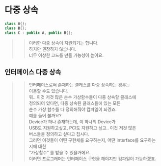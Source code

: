 # 다중 상속
```C++
class A{};
class B{};
class C : public A, public B{};
```
>> 이러한 다중 상속이 지원되기는 합니다.  
>> 하지만 권장하지 않습니다.  
>> 너무 이상한 코드를 만들 가능성이 높아요.  


## 인터페이스 다중 상속
>> 인터페이스로써 존재하는 클래스를 다중 상속하는 경우는  
>> 이용할 수도 있습니다.  
>> 뭐.. 이것 저것 많은 순수 가상함수들이 다중 상속할 클래스에   
>> 정의되어 있다면, 다중 상속된 클래스들에 있는 모든  
>> 순수 가상 함수를 다 정의해줘야 컴파일이 되겠죠.  
>> 예를 들어 볼까요?  
>> Device가 하나 존재하는데, 이 하나의 Device가  
>> USB도 지원하고싶고, PCI도 지원하고 싶고.. 이것 저것 많은  
>> 버스들을 정의하고 싶다고 칩시다.  
>> 그러면 이것들이 어떤 구현체를 요구하는지, 어떤 Interface를 요구하는지에 대한  
>> "가상함수" 를 받을 수 있을거에요.  
>> 이러면 프로그래머는 인터페이스 구현을 해야지만 컴파일이 가능하겠죠.  

